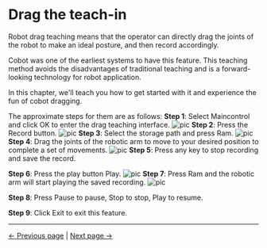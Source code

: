 # Drag the teach-in

Robot drag teaching means that the operator can directly drag the joints of the robot to make an ideal posture, and then record accordingly.

Cobot was one of the earliest systems to have this feature. This teaching method avoids the disadvantages of traditional teaching and is a forward-looking technology for robot application.

In this chapter, we'll teach you how to get started with it and experience the fun of cobot dragging.

The approximate steps for them are as follows:
**Step 1**: Select Maincontrol and click OK to enter the drag teaching interface.
![pic](../../../resources/4-FunctionsAndApplications/5-BasicFunctions/5.1-SystemInstructionsForUse/resources/main.jpg)
**Step 2**: Press the Record button.
![pic](../../../resources/4-FunctionsAndApplications/5-BasicFunctions/5.1-SystemInstructionsForUse/resources/maincontrol.jpg)
**Step 3**: Select the storage path and press Ram.
![pic](../../../resources/4-FunctionsAndApplications/5-BasicFunctions/5.1-SystemInstructionsForUse/resources/record.jpg)
**Step 4**: Drag the joints of the robotic arm to move to your desired position to complete a set of movements.
![pic](../../../resources/4-FunctionsAndApplications/5-BasicFunctions/5.1-SystemInstructionsForUse/resources/recording.jpg)
**Step 5**: Press any key to stop recording and save the record.

**Step 6**: Press the play button Play.
![pic](../../../resources/4-FunctionsAndApplications/5-BasicFunctions/5.1-SystemInstructionsForUse/resources/play.jpg)
**Step 7**: Press Ram and the robotic arm will start playing the saved recording.
![pic](../../../resources/4-FunctionsAndApplications/5-BasicFunctions/5.1-SystemInstructionsForUse/resources/playing.jpg)

**Step 8**: Press Pause to pause, Stop to stop, Play to resume.

**Step 9**: Click Exit to exit this feature.<br>

---

[← Previous page](./5.1.1-MinirobotGuide.md) | [Next page →](./5.1.3-calibrate.md)